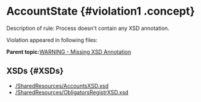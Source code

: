 # AccountState {#violation1 .concept}

Description of rule: Process doesn't contain any XSD annotation.

Violation appeared in following files:

**Parent topic:**[WARNING - Missing XSD Annotation](../../../../../../modules/demo_Enterprise/dita/qa/rules/WARNING_-_Missing_XSD_Annotation.md)

## XSDs {#XSDs}

-   [/SharedResources/AccountsXSD.xsd](../../../projects/AccountState/SharedResources/AccountsXSD.xsd.md)
-   [/SharedResources/ObligatorsRegistrXSD.xsd](../../../projects/AccountState/SharedResources/ObligatorsRegistrXSD.xsd.md)

